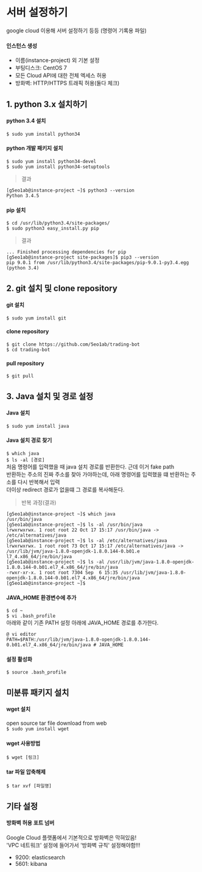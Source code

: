 # 서버 설정하기
google cloud 이용해 서버 설정하기 등등 (명령어 기록용 파일)

#### 인스턴스 생성
- 이름(instance-project) 외 기본 설정
- 부팅디스크: CentOS 7
- 모든 Cloud API에 대한 전체 엑세스 허용
- 방화벽: HTTP/HTTPS 트래픽 허용(둘다 체크)

## 1. python 3.x 설치하기
#### python 3.4 설치
`$ sudo yum install python34`
#### python 개발 패키지 설치
`$ sudo yum install python34-devel`  
`$ sudo yum install python34-setuptools`
> 결과
```
[g5eo1ab@instance-project ~]$ python3 --version
Python 3.4.5
```  

#### pip 설치
`$ cd /usr/lib/python3.4/site-packages/`  
`$ sudo python3 easy_install.py pip`
> 결과
```
... Finished processing dependencies for pip
[g5eo1ab@instance-project site-packages]$ pip3 --version
pip 9.0.1 from /usr/lib/python3.4/site-packages/pip-9.0.1-py3.4.egg (python 3.4)
```

## 2. git 설치 및 clone repository
#### git 설치
`$ sudo yum install git`
#### clone repository
`$ git clone https://github.com/5eo1ab/trading-bot`  
`$ cd trading-bot`
#### pull repository
`$ git pull`

## 3. Java 설치 및 경로 설정
#### Java 설치
`$ sudo yum install java`
#### Java 설치 경로 찾기
`$ which java`  
`$ ls -al [경로]`  
처음 명령어를 입력했을 때 java 설치 경로를 반환한다. 근데 이거 fake path  
반환하는 주소의 진짜 주소를 찾아 가야하는데, 아래 명령어를 입력했을 떄 반환하는 주소를 다시 반복해서 입력  
더이상 redirect 경로가 없을떄 그 경로를 복사해둔다.
> 반복 과정(결과)
```
[g5eo1ab@instance-project ~]$ which java
/usr/bin/java
[g5eo1ab@instance-project ~]$ ls -al /usr/bin/java
lrwxrwxrwx. 1 root root 22 Oct 17 15:17 /usr/bin/java -> /etc/alternatives/java
[g5eo1ab@instance-project ~]$ ls -al /etc/alternatives/java
lrwxrwxrwx. 1 root root 73 Oct 17 15:17 /etc/alternatives/java -> /usr/lib/jvm/java-1.8.0-openjdk-1.8.0.144-0.b01.e
l7_4.x86_64/jre/bin/java
[g5eo1ab@instance-project ~]$ ls -al /usr/lib/jvm/java-1.8.0-openjdk-1.8.0.144-0.b01.el7_4.x86_64/jre/bin/java
-rwxr-xr-x. 1 root root 7304 Sep  6 15:35 /usr/lib/jvm/java-1.8.0-openjdk-1.8.0.144-0.b01.el7_4.x86_64/jre/bin/java
[g5eo1ab@instance-project ~]$
```

#### JAVA_HOME 환경변수에 추가
`$ cd ~`  
`$ vi .bash_profile`  
아래와 같이 기존 PATH 설정 아래에 JAVA_HOME 경로를 추가한다.  
```
@ vi editor  
PATH=$PATH:/usr/lib/jvm/java-1.8.0-openjdk-1.8.0.144-0.b01.el7_4.x86_64/jre/bin/java # JAVA_HOME
```

#### 설정 활성화
`$ source .bash_profile`

## 미분류 패키지 설치
#### wget 설치
open source tar file download from web  
`$ sudo yum install wget`
#### wget 사용방법
`$ wget [링크]`

#### tar 파일 압축해제
`$ tar xvf [파일명]`


## 기타 설정
#### 방화벽 허용 포트 넘버
Google Cloud 플랫폼에서 기본적으로 방화벽은 막혀있음!  
'VPC 네트워크' 설정에 들어가서 '방화벽 규칙' 설정해야함!!!
- 9200: elasticsearch
- 5601: kibana
